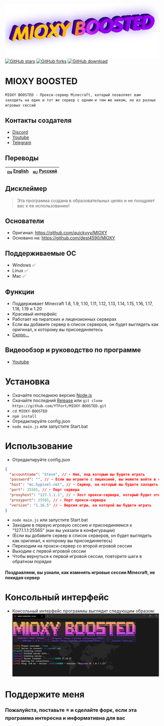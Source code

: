 ![Header](/IMG/logo.png)
<a href="https://github.com/YTFort/MIOXY-BOOSTED/stargazers"><img src="https://badgen.net/github/stars/YTFort/MIOXY-BOOSTED" alt="GitHub stars"/></a>
<a href="https://github.com/YTFort/MIOXY-BOOSTED"><img src="https://badgen.net/github/forks/YTFort/MIOXY-BOOSTED" alt="GitHub forks"/></a>
<a href="https://github.com/YTFort/MIOXY-BOOSTED/releases"><img src="https://badgen.net/github/assets-dl/YTFort/MIOXY-BOOSTED" alt="GitHub download"/></a>
# MIOXY BOOSTED
`MIOXY BOOSTED - Прокси-сервер Minecraft, который позволяет вам заходить на один и тот же сервер с одним и тем же ником, но из разных игровых сессий`

## Контакты создателя
- [Discord](https://discord.gg/bjgpVAxgyE)
- [Youtube](https://youtube.com/c/fortcote)
- [Telegram](https://t.me/FortcoteTG)

## Переводы
| <sub>EN</sub> [English](README.md) | <sub>RU</sub> [Русский](README_RU.md) |
|-------------------------|----------------------------|

## Дисклеймер
> Эта программа создана в образовательных целях и не поощряет вас к ее использованию!

## Основатели
- Оригинал: https://github.com/quickyyy/MIOXY
- Основано на: https://github.com/dest4590/MIOXY

## Поддерживаемые ОС
 * Windows ✅
 * Linux ✅
 * Mac ✅

## Функции
 * Поддерживает Minecraft 1.8, 1.9, 1.10, 1.11, 1.12, 1.13, 1.14, 1.15, 1.16, 1.17, 1.18, 1.19 и 1.20
 * Красивый интерфейс
 * Работает на пиратских и лицензионных серверах
 * Если вы добавите сервер в список серверов, он будет выглядеть как оригинал, к которому вы присоединяетесь
 * [Скоро...](https://github.com/YTFort/MIOXY-BOOSTED/discussions/2)

## Видеообзор и руководство по программе
 * [Youtube](https://www.youtube.com/watch?v=_FqpR6GQqsM)

# Установка
* Скачайте последнюю версию [Node.js](https://nodejs.dev)
* Скачайте последний [Release](https://github.com/YTFort/MIOXY-BOOSTED/releases) или `git clone https://github.com/YTFort/MIOXY-BOOSTED.git`
* `cd MIOXY-BOOSTED`
* `npm install`
* Отредактируйте config.json
* `node main.js` или запустите Start.bat

# Использование
 * Отредактируйте config.json
```json
{
  "accountname": "Steve", // - Ник, под которым вы будете играть
  "password": "", // - Если вы играете с лицензией, вы можете войти в свой аккаунт minecraft здесь, если на пиратском сервере, то оставьте это поле пустым
  "host": "mc.hypixel.net", // - Сервер, на который вы будете заходить
  "port": 25565, // - Порт сервера
  "proxyhost": "127.1.1.1", // - Хост прокси-сервера, который будет открыт на локальном хосте
  "proxyport": 25565, // - Порт прокси-сервера
  "version": "1.16.5" // - Версия игры, на которой вы будете играть
}
```
* `node main.js` или запустите Start.bat
* Заходим в первую игровую сессию и присоединяемся к "127.1.1.1:25565" (как вы указали в конфигурации)
* (Если вы добавите сервер в список серверов, он будет выглядеть как оригинал, к которому вы присоединяетесь)
* Переходим на прокси-сервер со второй игровой сессии
* Выходим с первой игровой сессии
* Чтобы вернуться к первой игровой сессии, повторите шаги в обратном порядке
#### Поздравляем, вы узнали, как изменять игровые сессии Minecraft, не покидая сервер

# Консольный интерфейс
* Консольный интерфейс программы выглядит следующим образом:
![Main](/IMG/main.png)

# Поддержите меня
### Пожалуйста, поставьте ⭐ и сделайте форк, если эта программа интересна и информативна для вас
